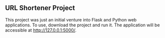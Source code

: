 ## URL Shortener Project

This project was just an initial venture into Flask and Python web applications. To use, download the project and run it. The application will be accessible at http://127.0.0.1:5000/. 
